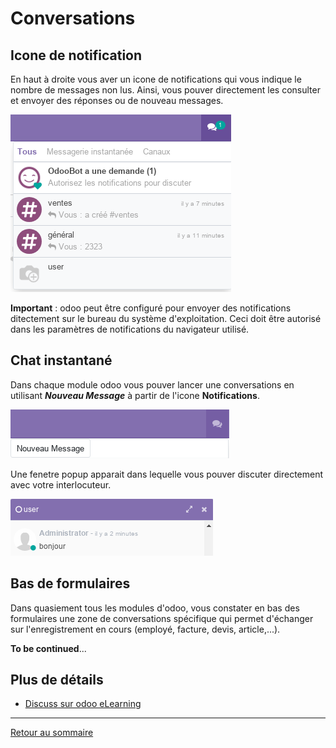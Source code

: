 
# Conversations 

## Icone de notification

En haut à droite vous aver un icone de notifications qui vous indique le nombre de messages non lus. Ainsi, vous pouver directement les consulter et envoyer des réponses ou de nouveau messages.  

![](./images/message-conversations.png)

**Important** : odoo peut être configuré pour envoyer des notifications ditectement sur le bureau du système d'exploitation. Ceci doit être autorisé dans les paramètres de notifications du navigateur utilisé.

## Chat instantané 
Dans chaque module odoo vous pouver lancer une conversations en utilisant **_Nouveau Message_** à partir de l'icone **Notifications**.

![](./images/odoo-conversations-new.png)

Une fenetre popup apparait dans lequelle vous pouver discuter directement avec votre interlocuteur.

![](./images/odoo-conversations-popup.png)

## Bas de formulaires

Dans quasiement tous les modules d'odoo, vous constater en bas des formulaires une zone de conversations spécifique qui permet d'échanger sur l'enregistrement en cours (employé, facture, devis, article,...).

**To be continued**...

## Plus de détails 

- [Discuss sur odoo eLearning](https://www.youtube.com/watch?v=EMAWvsyu3cI&list=PL1-aSABtP6AD-t0GEoxMXgCa_qLsHs5PR&index=4)

----
[Retour au sommaire](./odoo-deploy-guidelines-fr.md)


